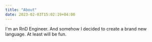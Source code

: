 ```yaml
---
title: "About"
date: 2023-02-03T15:02:19+04:00
---
```


I'm an RnD Engineer. And somehow I decided to create a brand new language. At least will be fun.
